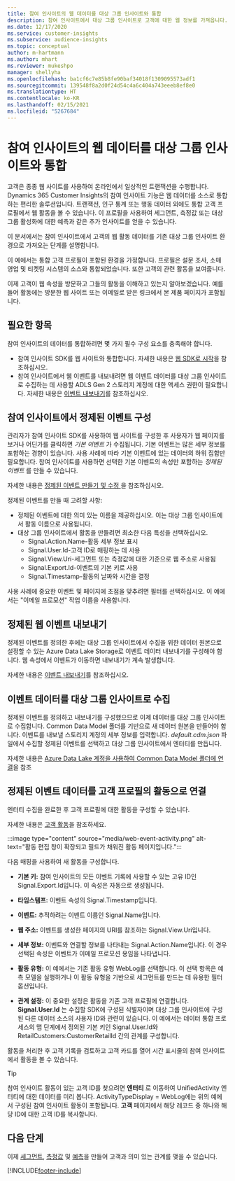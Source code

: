 ```yaml
---
title: 참여 인사이트의 웹 데이터를 대상 그룹 인사이트와 통합
description: 참여 인사이트에서 대상 그룹 인사이트로 고객에 대한 웹 정보를 가져옵니다.
ms.date: 12/17/2020
ms.service: customer-insights
ms.subservice: audience-insights
ms.topic: conceptual
author: m-hartmann
ms.author: mhart
ms.reviewer: mukeshpo
manager: shellyha
ms.openlocfilehash: ba1cf6c7e85b8fe90baf34018f1309095573adf1
ms.sourcegitcommit: 139548f8a2d0f24d54c4a6c404a743eeeb8ef8e0
ms.translationtype: HT
ms.contentlocale: ko-KR
ms.lasthandoff: 02/15/2021
ms.locfileid: "5267684"
---
```

# <a name="integrate-web-data-from-engagement-insights-with-audience-insights"></a>참여 인사이트의 웹 데이터를 대상 그룹 인사이트와 통합

고객은 종종 웹 사이트를 사용하여 온라인에서 일상적인 트랜잭션을 수행합니다. Dynamics 365 Customer Insights의 참여 인사이트 기능은 웹 데이터를 소스로 통합하는 편리한 솔루션입니다. 트랜잭션, 인구 통계 또는 행동 데이터 외에도 통합 고객 프로필에서 웹 활동을 볼 수 있습니다. 이 프로필을 사용하여 세그먼트, 측정값 또는 대상 그룹 활성화에 대한 예측과 같은 추가 인사이트를 얻을 수 있습니다.

이 문서에서는 참여 인사이트에서 고객의 웹 활동 데이터를 기존 대상 그룹 인사이트 환경으로 가져오는 단계를 설명합니다.

이 예에서는 통합 고객 프로필이 포함된 환경을 가정합니다. 프로필은 설문 조사, 소매 영업 및 티켓팅 시스템의 소스와 통합되었습니다. 또한 고객의 관련 활동을 보여줍니다. 

이제 고객이 웹 속성을 방문하고 그들의 활동을 이해하고 있는지 알아보겠습니다. 예를 들어 활동에는 방문한 웹 사이트 또는 이메일로 받은 링크에서 본 제품 페이지가 포함됩니다.

## <a name="prerequisites"></a>필요한 항목

참여 인사이트의 데이터를 통합하려면 몇 가지 필수 구성 요소를 충족해야 합니다. 

- 참여 인사이트 SDK를 웹 사이트와 통합합니다. 자세한 내용은 [웹 SDK로 시작](../engagement-insights/instrument-website.md)을 참조하십시오.
- 참여 인사이트에서 웹 이벤트를 내보내려면 웹 이벤트 데이터를 대상 그룹 인사이트로 수집하는 데 사용할 ADLS Gen 2 스토리지 계정에 대한 액세스 권한이 필요합니다. 자세한 내용은 [이벤트 내보내기](../engagement-insights/export-events.md)를 참조하십시오.

## <a name="configure-refined-events-in-engagement-insights"></a>참여 인사이트에서 정제된 이벤트 구성

관리자가 참여 인사이트 SDK를 사용하여 웹 사이트를 구성한 후 사용자가 웹 페이지를 보거나 어딘가를 클릭하면 *기본 이벤트* 가 수집됩니다. 기본 이벤트는 많은 세부 정보를 포함하는 경향이 있습니다. 사용 사례에 따라 기본 이벤트에 있는 데이터의 하위 집합만 필요합니다. 참여 인사이트를 사용하면 선택한 기본 이벤트의 속성만 포함하는 *정제된 이벤트* 를 만들 수 있습니다.     

자세한 내용은 [정제된 이벤트 만들기 및 수정 ](../engagement-insights/refined-events.md)을 참조하십시오.

정제된 이벤트를 만들 때 고려할 사항: 

- 정제된 이벤트에 대한 의미 있는 이름을 제공하십시오. 이는 대상 그룹 인사이트에서 활동 이름으로 사용됩니다.
- 대상 그룹 인사이트에서 활동을 만들려면 최소한 다음 특성을 선택하십시오. 
    - Signal.Action.Name-활동 세부 정보 표시
    - Signal.User.Id-고객 ID로 매핑하는 데 사용
    - Signal.View.Uri-세그먼트 또는 측정값에 대한 기준으로 웹 주소로 사용됨
    - Signal.Export.Id-이벤트의 기본 키로 사용 <!-- system generated, do we need to list?-->
    - Signal.Timestamp-활동의 날짜와 시간을 결정

사용 사례에 중요한 이벤트 및 페이지에 초점을 맞추려면 필터를 선택하십시오. 이 예에서는 "이메일 프로모션" 작업 이름을 사용합니다.

## <a name="export-the-refined-web-events"></a>정제된 웹 이벤트 내보내기 

정제된 이벤트를 정의한 후에는 대상 그룹 인사이트에서 수집을 위한 데이터 원본으로 설정할 수 있는 Azure Data Lake Storage로 이벤트 데이터 내보내기를 구성해야 합니다. 웹 속성에서 이벤트가 이동하면 내보내기가 계속 발생합니다.

자세한 내용은 [이벤트 내보내기](../engagement-insights/export-events.md)를 참조하십시오.

## <a name="ingest-event-data-to-audience-insights"></a>이벤트 데이터를 대상 그룹 인사이트로 수집

정제된 이벤트를 정의하고 내보내기를 구성했으므로 이제 데이터를 대상 그룹 인사이트로 수집합니다. Common Data Model 폴더를 기반으로 새 데이터 원본을 만들어야 합니다. 이벤트를 내보낼 스토리지 계정의 세부 정보를 입력합니다. *default.cdm.json* 파일에서 수집할 정제된 이벤트를 선택하고 대상 그룹 인사이트에서 엔터티를 만듭니다.

자세한 내용은 [Azure Data Lake 계정을 사용하여 Common Data Model 폴더에 연결](connect-common-data-model.md)을 참조


## <a name="relate-refined-event-data-as-an-activity-of-a-customer-profile"></a>정제된 이벤트 데이터를 고객 프로필의 활동으로 연결

엔터티 수집을 완료한 후 고객 프로필에 대한 활동을 구성할 수 있습니다.

자세한 내용은 [고객 활동](activities.md)을 참조하세요.

:::image type="content" source="media/web-event-activity.png" alt-text="활동 편집 창이 확장되고 필드가 채워진 활동 페이지입니다.":::

다음 매핑을 사용하여 새 활동을 구성합니다. 

- **기본 키:** 참여 인사이트의 모든 이벤트 기록에 사용할 수 있는 고유 ID인 Signal.Export.Id입니다. 이 속성은 자동으로 생성됩니다.

- **타임스탬프:** 이벤트 속성의 Signal.Timestamp입니다.

- **이벤트:** 추적하려는 이벤트 이름인 Signal.Name입니다.

- **웹 주소:** 이벤트를 생성한 페이지의 URI를 참조하는 Signal.View.Uri입니다.

- **세부 정보:** 이벤트와 연결할 정보를 나타내는 Signal.Action.Name입니다. 이 경우 선택된 속성은 이벤트가 이메일 프로모션 용임을 나타냅니다.

- **활동 유형:** 이 예에서는 기존 활동 유형 WebLog를 선택합니다. 이 선택 항목은 예측 모델을 실행하거나 이 활동 유형을 기반으로 세그먼트를 만드는 데 유용한 필터 옵션입니다.

- **관계 설정:** 이 중요한 설정은 활동을 기존 고객 프로필에 연결합니다. **Signal.User.Id** 는 수집할 SDK에 구성된 식별자이며 대상 그룹 인사이트에 구성된 다른 데이터 소스의 사용자 ID와 관련이 있습니다. 이 예에서는 데이터 통합 프로세스의 맵 단계에서 정의된 기본 키인 Signal.User.Id와 RetailCustomers:CustomerRetailId 간의 관계를 구성합니다.


활동을 처리한 후 고객 기록을 검토하고 고객 카드를 열어 시간 표시줄의 참여 인사이트에서 활동을 볼 수 있습니다. 

> [!TIP]
> 참여 인사이트 활동이 있는 고객 ID를 찾으려면 **엔터티** 로 이동하여 UnifiedActivity 엔터티에 대한 데이터를 미리 봅니다. ActivityTypeDisplay = WebLog에는 위의 예에서 구성된 참여 인사이트 활동이 포함됩니다. **고객** 페이지에서 해당 레코드 중 하나와 해당 ID에 대한 고객 ID를 복사합니다.

## <a name="next-steps"></a>다음 단계

이제 [세그먼트](segments.md), [측정값](measures.md) 및 [예측](predictions.md)을 만들어 고객과 의미 있는 관계를 맺을 수 있습니다.


[!INCLUDE[footer-include](../includes/footer-banner.md)]